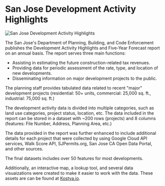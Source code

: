 # San Jose Development Activity Highlights

![San Jose Development Activity Highlights](https://kostya.io/static/img/portfolio/San-Jose-Development-Activity-Highlights-full.jpg)

The San Jose's Department of Planning, Building, and Code Enforcement publishes the Development Activity Highlights and Five-Year Forecast report on an annual basis. The report serves three main functions:
  - Assisting in estimating the future construction-related tax revenues.
  - Providing data for periodic assessment of the rate, type, and location of new developments.
  - Disseminating information on major development projects to the public.

The planning staff provides tabulated data related to recent "major" development projects (residential: 50+ units, commercial: 25,000 sq. ft., industrial: 75,000 sq. ft.)

The development activity data is divided into multiple categories, such as land use categories, project status, location, etc. The data included in the report can be stored in a dataset with ~200 rows (projects) and 8 columns (features: File Number, Address, Planning Area, etc.)

The data provided in the report was further enhanced to include additional details for each project that were collected by using Google Cloud API services, Walk Score API, SJPermits.org, San Jose CA Open Data Portal, and other sources.

The final datasets includes over 50 features for most developments.

Additionally, an interactive map, a lookup tool, and several data visuaizations were created to make it easier to work with the data. These assets are can be found at [Kostya.io](https://kostya.io/portfolio/san-jose-development-activity-highlights).
